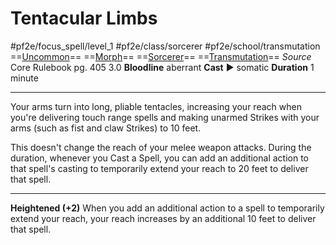 # Tentacular Limbs
#pf2e/focus_spell/level_1 #pf2e/class/sorcerer #pf2e/school/transmutation 
==[Uncommon](rules/traits/uncommon.md)== ==[Morph](rules/traits/morph.md)== ==[Sorcerer](rules/traits/sorcerer.md)== ==[Transmutation](rules/traits/transmutation.md)==
*Source* Core Rulebook pg. 405 3.0
**Bloodline** aberrant
**Cast** ► somatic
**Duration** 1 minute

---
Your arms turn into long, pliable tentacles, increasing your reach when you're delivering touch range spells and making unarmed Strikes with your arms (such as fist and claw Strikes) to 10 feet. 

This doesn't change the reach of your melee weapon attacks. During the duration, whenever you Cast a Spell, you can add an additional action to that spell's casting to temporarily extend your reach to 20 feet to deliver that spell.

<hr>

**Heightened (+2)** When you add an additional action to a spell to temporarily extend your reach, your reach increases by an additional 10 feet to deliver that spell.
